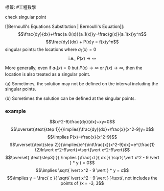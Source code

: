 標籤: #工程數學 

check singular point

[[Bernoulli's Equations Substitution | Bernoulli's Equation]]:
$$\frac{dy}{dx}+\frac{a_0(x)}{a_1(x)}y=\frac{g(x)}{a_1(x)}y^n$$
$$\frac{dy}{dx} + P(x)y = f(x)y^n$$
singular points: the locations where $a_1(x) = 0$
$$\text{i.e., }P(x)\rightarrow\infty$$

More generally, even if $a_1(x)=0$ but $P(x)\rightarrow\infty$ or $f(x)\rightarrow\infty$, then the location is also treated as a singular point.

(a) Sometimes, the solution may not be defined on the interval including the singular points.

(b) Sometimes the solution can be defined at the singular points.

### example

$$(x^2-9)\frac{dy}{dx}+xy=0$$
$$\overset{\text{step 1}}{\implies}\frac{dy}{dx}+\frac{x}{x^2-9}y=0$$
$$\implies P(x)=\frac{x}{x^2-9}$$
$$\overset{\text{step 2}}{\implies}e^{\int\frac{x}{x^2-9}dx}=e^{\frac{1}{2}ln\vert x^2-9\vert}=\sqrt{\vert x^2-9\vert}$$
$$\overset{ \text{step3} }{ \implies }\frac{ d }{ dx }( \sqrt{ \vert x^2 - 9 \vert } * y ) = 0$$
$$\implies \sqrt{ \vert x^2 - 9 \vert } * y = c$$
$$\implies y = \frac{ c }{ \sqrt{ \vert x^2 - 9 \vert } }\text{, not includes the points of }x = -3, 3$$